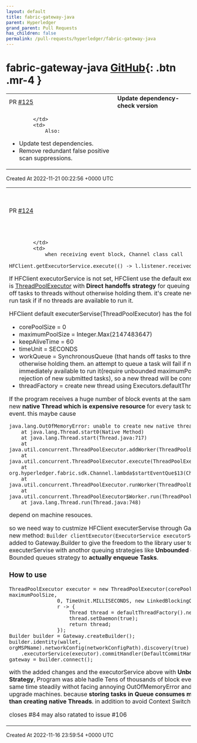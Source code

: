 ```yaml
---
layout: default
title: fabric-gateway-java
parent: Hyperledger
grand_parent: Pull Requests
has_children: false
permalink: /pull-requests/hyperledger/fabric-gateway-java
---
```


# fabric-gateway-java <span class="fs-3 right-align">[GitHub](https://github.com/hyperledger/fabric-gateway-java){: .btn .mr-4 }</span>


<div>
    <table>
        <tr>
            <td>
                PR <a href="https://github.com/hyperledger/fabric-gateway-java/pull/125" class=".btn">#125</a>
            </td>
            <td>
                <b>
                    Update dependency-check version
                </b>
            </td>
        </tr>
        <tr>
            <td>
                
            </td>
            <td>
                Also:

- Update test dependencies.
- Remove redundant false positive scan suppressions.
            </td>
        </tr>
    </table>
    <div class="right-align">
        Created At 2022-11-21 00:22:56 +0000 UTC
    </div>
</div>

<div>
    <table>
        <tr>
            <td>
                PR <a href="https://github.com/hyperledger/fabric-gateway-java/pull/124" class=".btn">#124</a>
            </td>
            <td>
                <b>
                    Add the ability to config HFClient executorService through Gateway to Solve OutOfMemoryError
                </b>
            </td>
        </tr>
        <tr>
            <td>
                
            </td>
            <td>
                when receiving event block, Channel class call 
`HFClient.getExecutorService.execute(() -> l.listener.received(blockEvent))`

If HFClient executorService is not set, HFClient use the default executorService which is [ThreadPoolExecutor](https://docs.oracle.com/javase/8/docs/api/index.html) with **Direct handoffs strategy** for queuing that strategy hands off tasks to threads without otherwise holding them. it's create new native Thread to run task if if no threads are available to run it.

HFClient default executerServise(ThreadPoolExecutor) has the following properties:
- corePoolSize = 0
- maximumPoolSize = Integer.Max(2147483647)
- keepAliveTime = 60
- timeUnit = SECONDS
- workQueue = SynchronousQueue (that hands off tasks to threads without otherwise holding them. 
		an attempt to queue a task will fail if no threads are immediately available to run it(require unbounded maximumPoolSizes to avoid rejection of new submitted tasks), so a new thread will be constructed)
- threadFactory = create new thread using Executors.defaultThreadFactory()


If the program receives a huge number of block events at the same time,it creates new **native Thread which is expensive resource** for every task to handle block event. this maybe cause 
```
java.lang.OutOfMemoryError: unable to create new native thread
	at java.lang.Thread.start0(Native Method)
	at java.lang.Thread.start(Thread.java:717)
	at java.util.concurrent.ThreadPoolExecutor.addWorker(ThreadPoolExecutor.java:957)
	at java.util.concurrent.ThreadPoolExecutor.execute(ThreadPoolExecutor.java:1378)
	at org.hyperledger.fabric.sdk.Channel.lambda$startEventQue$13(Channel.java:5954)
	at java.util.concurrent.ThreadPoolExecutor.runWorker(ThreadPoolExecutor.java:1149)
	at java.util.concurrent.ThreadPoolExecutor$Worker.run(ThreadPoolExecutor.java:624)
	at java.lang.Thread.run(Thread.java:748)
```
depend on machine resouces. 

so we need way to custmize HFClient executerServise through Gateway.Builder, 
The new method:
`Builder clientExecutor(ExecutorService executorService);` 
was added to Gateway.Builder to give the freedom to the library user to use another executerServise with anothor queuing strategies 
like **Unbounded queues Strategy** or Bounded queues strategy to **actually enqueue Tasks**.

### How to use
```
ThreadPoolExecutor executor = new ThreadPoolExecutor(corePoolSize, maximumPoolSize,
				0, TimeUnit.MILLISECONDS, new LinkedBlockingQueue<>(),
				r -> {
					Thread thread = defaultThreadFactory().newThread(r);
					thread.setDaemon(true);
					return thread;
				});
Builder builder = Gateway.createBuilder();
builder.identity(wallet, orgMSPName).networkConfig(networkConfigPath).discovery(true)
	.executorService(executor).commitHandler(DefaultCommitHandlers.NONE);
gateway = builder.connect();
```

with the added changes and the executorService above with **Unbounded queues Strategy**, Program was able hadle Tens of thousands of block events received at the same time steadily withot facing annoying OutOfMemoryError and without need to upgrade machines. because **storing tasks in Queue consumes mush less memory than creating native Threads**. in addition to avoid Context Switching.

closes #84 
may also ratated to issue #106 
            </td>
        </tr>
    </table>
    <div class="right-align">
        Created At 2022-11-16 23:59:54 +0000 UTC
    </div>
</div>

